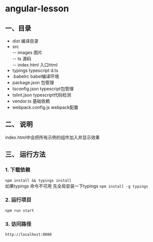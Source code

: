 # angular-lesson

## 一、目录
- dist 编译目录
- src   
 -- images      图片   
 -- ts          源码   
 -- index.html  入口html   
- typings typescript d.ts
- .babelrc babel编译环境
- package.json 包管理
- tsconfig.json typescript包管理
- tslint.json typescript代码检测
- vendor.ts 基础依赖
- webpack.config.js  webpack配置

## 二、 说明

index.html中会把所有示例的组件加入并显示效果

## 三、 运行方法

### 1. 下载依赖  
`npm install && typings install`   
如果typings 命令不可用  先全局安装一下typings  `npm install -g typings`     
### 2. 运行项目  
`npm run start`
### 3. 访问路径
`http://localhost:8080`